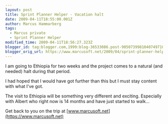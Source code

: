 ```yaml
---
layout: post
title: Sprint Planner Helper - Vacation halt
date: 2009-04-11T18:55:00.001Z
author: Marcus Hammarberg
tags:
  - Marcus private
  - Sprint Planner Helper
modified_time: 2009-04-11T18:56:27.323Z
blogger_id: tag:blogger.com,1999:blog-36533086.post-9050739981040749710
blogger_orig_url: https://www.marcusoft.net/2009/04/sprint-planner-helper-vaccation-halt.html
---
```



I am going to Ethiopia for two weeks and the project comes to a natural (and needed) halt during that period.

I had hoped that I would have got further than this but I must stay content with what I've got.

The visit to Ethiopia will be something very different and exciting. Especially with Albert who right now is 14 months and have just started to walk...

Get back to you on the trip at [www.marcusoft.net](https://www.marcusoft.net)
